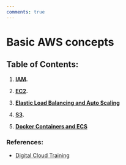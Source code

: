 ```yaml
---
comments: true
---
```


# **Basic AWS concepts** 

## **Table of Contents:**

1. **[IAM](IAM.md).**

2. **[EC2](EC2.md).**

3. **[Elastic Load Balancing and Auto Scaling](LoadBalancer_Scaling.md)**

4. **[S3](S3.md).**

5. **[Docker Containers and ECS](ECS.md)**

### **References:**

- [Digital Cloud Training](https://digitalcloud.training/)

  
